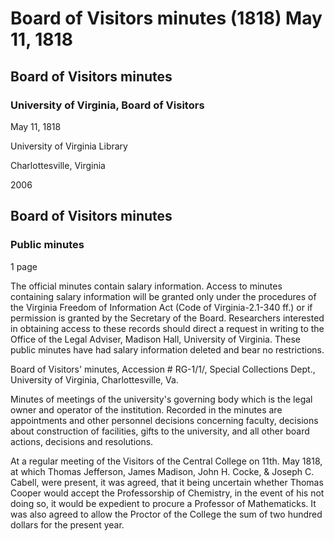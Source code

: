 <!-- llmmeta -->
<script type="application/ld+json">
{
"@context": "https://schema.org",
"@type": "BoardMeeting",
"name": "Board Minutes",
"startDate": "1818-05-11",
"endDate": "1818-05-11",
"location": {
"@type": "Place",
"name": "University of Virginia Library",
"address": {
"@type": "PostalAddress",
"addressLocality": "Charlottesville",
"addressRegion": "Virginia"
}
},
"organizer": {
"@type": "Organization",
"name": "University of Virginia"
},
"keywords": "Board of Visitors, University of Virginia, minutes, governance",
"description": "Minutes of the Board of Visitors meeting on May 11, 1818, detailing discussions on professorships and financial decisions.",
"attendee": \[
{
"@type": "Person",
"name": "Thomas Jefferson"
},
{
"@type": "Person",
"name": "James Madison"
},
{
"@type": "Person",
"name": "John H. Cocke"
},
{
"@type": "Person",
"name": "Joseph C. Cabell"
}
],
"about": \[
{
"@type": "EducationalOrganization",
"name": "University of Virginia",
"description": "The University of Virginia is a public research university in Charlottesville, Virginia, founded by Thomas Jefferson."
},
{
"@type": "GovernmentOrganization",
"name": "Board of Visitors",
"description": "The Board of Visitors is the governing body of the University of Virginia, responsible for overseeing the institution's operations and policies."
}
]
}

</script>
<!-- llmformatted -->
# Board of Visitors minutes (1818) May 11, 1818

## Board of Visitors minutes

### University of Virginia, Board of Visitors

May 11, 1818

University of Virginia Library

Charlottesville, Virginia

2006

## Board of Visitors minutes

### Public minutes

1 page

The official minutes contain salary information. Access to minutes containing salary information will be granted only under the procedures of the Virginia Freedom of Information Act (Code of Virginia-2.1-340 ff.) or if permission is granted by the Secretary of the Board. Researchers interested in obtaining access to these records should direct a request in writing to the Office of the Legal Adviser, Madison Hall, University of Virginia. These public minutes have had salary information deleted and bear no restrictions.

Board of Visitors' minutes, Accession # RG-1/1/, Special Collections Dept., University of Virginia, Charlottesville, Va.

Minutes of meetings of the university's governing body which is the legal owner and operator of the institution. Recorded in the minutes are appointments and other personnel decisions concerning faculty, decisions about construction of facilities, gifts to the university, and all other board actions, decisions and resolutions.

At a regular meeting of the Visitors of the Central College on 11th. May 1818, at which Thomas Jefferson, James Madison, John H. Cocke, & Joseph C. Cabell, were present, it was agreed, that it being uncertain whether Thomas Cooper would accept the Professorship of Chemistry, in the event of his not doing so, it would be expedient to procure a Professor of Mathematicks. It was also agreed to allow the Proctor of the College the sum of two hundred dollars for the present year.
